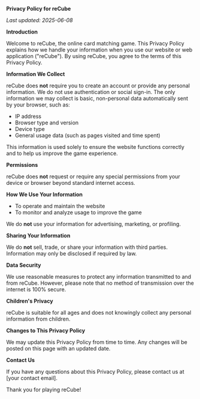 **Privacy Policy for reCube**

_Last updated: 2025-06-08_

**Introduction**

Welcome to reCube, the online card matching game. This Privacy Policy explains how we handle your information when you use our website or web application ("reCube"). By using reCube, you agree to the terms of this Privacy Policy.

**Information We Collect**

reCube does **not** require you to create an account or provide any personal information. We do not use authentication or social sign-in. The only information we may collect is basic, non-personal data automatically sent by your browser, such as:

- IP address
- Browser type and version
- Device type
- General usage data (such as pages visited and time spent)

This information is used solely to ensure the website functions correctly and to help us improve the game experience.

**Permissions**

reCube does **not** request or require any special permissions from your device or browser beyond standard internet access.

**How We Use Your Information**

- To operate and maintain the website
- To monitor and analyze usage to improve the game

We do **not** use your information for advertising, marketing, or profiling.

**Sharing Your Information**

We do **not** sell, trade, or share your information with third parties. Information may only be disclosed if required by law.

**Data Security**

We use reasonable measures to protect any information transmitted to and from reCube. However, please note that no method of transmission over the internet is 100% secure.

**Children's Privacy**

reCube is suitable for all ages and does not knowingly collect any personal information from children.

**Changes to This Privacy Policy**

We may update this Privacy Policy from time to time. Any changes will be posted on this page with an updated date.

**Contact Us**

If you have any questions about this Privacy Policy, please contact us at [your contact email].

Thank you for playing reCube!
